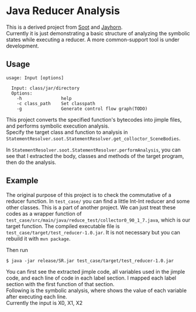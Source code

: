 # Java Reducer Analysis
This is a derived project from [Soot](https://github.com/Sable/soot) 
and [Jayhorn](https://github.com/jayhorn/jayhorn).   
Currently it is just demonstrating a basic structure of
analyzing the symbolic states while executing a reducer. 
A more common-support tool is under development.

## Usage
```
usage: Input [options]

  Input: class/jar/directory
  Options:
    -h               help
    -c class_path    Set classpath
    -g               Generate control flow graph(TODO)
```

This project converts the specified function's bytecodes into jimple
files, and performs symbolic execution analysis.   
Specify the target class and function to analysis in 
`StatementResolver.soot.StatementResolver.get_colloctor_SceneBodies`.

In `StatementResolver.soot.StatementResolver.performAnalysis`, 
you can see that I extracted the body, classes and methods of 
the target program, then do the analysis.

## Example
The original purpose of this project is to check the commutative 
of a reducer function. In `test_case/` you can find a little Int-Int
reducer and some other classes. This is a part of another 
project. We can just treat these codes as a wrapper function of
`test_case/src/main/java/reduce_test/collector0_90_1_7.java`, which 
is our target function. The compiled executable file is 
`test_case/target/test_reducer-1.0.jar`. It is not necessary but you 
can rebuild it with `mvn package`.

Then run 
```
$ java -jar release/SR.jar test_case/target/test_reducer-1.0.jar
```
You can first see the extracted jimple code, all 
variables used in the jimple code, and each line of code in each label section. 
I mapped each label section with the first function of that section.   
Following is the symbolic analysis, where shows the value of each variable 
after executing each line.   
Currently the input is X0, X1, X2
